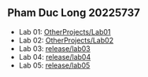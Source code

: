 ## Pham Duc Long 20225737
- Lab 01: <a href = "https://github.com/DannyP4/OOPLab_20225737_PhamDucLong/tree/main/OtherProjects/Lab01"><u>OtherProjects/Lab01</u></a>
- Lab 02: <a href = "https://github.com/DannyP4/OOPLab_20225737_PhamDucLong/tree/main/OtherProjects/Lab02"><u>OtherProjects/Lab02</u></a>
- Lab 03: <a href = "https://github.com/DannyP4/OOPLab_20225737_PhamDucLong/tree/release/lab03"><u>release/lab03</u></a>
- Lab 04: <a href = "https://github.com/DannyP4/OOPLab_20225737_PhamDucLong/tree/release/lab04"><u>release/lab04</u></a>
- Lab 05: <a href = "https://github.com/DannyP4/OOPLab_20225737_PhamDucLong/tree/release/lab05"><u>release/lab05</u></a>
